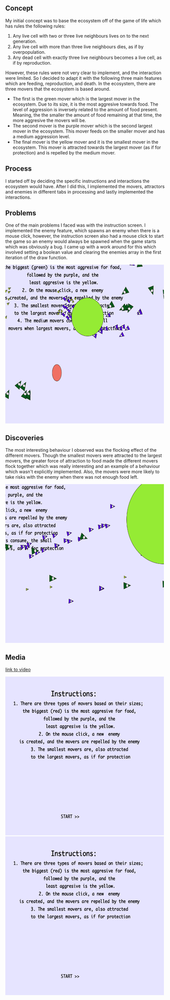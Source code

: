 ## Concept
My initial concept was to base the ecosystem off of the game of life which has rules the following rules: 
1. Any live cell with two or three live neighbours lives on to the next generation.
2. Any live cell with more than three live neighbours dies, as if by overpopulation.
3. Any dead cell with exactly three live neighbours becomes a live cell, as if by reproduction.

However, these rules were not very clear to implement, and the interaction were limited. So I decided to adapt it with the following three main features which are feeding, reproduction, and death. In the ecosystem, there are three movers that the ecosystem is based around. 

- The first is the green mover which is the largest mover in the ecosystem. Due to its size, it is the most aggresive towards food. The level of aggression is inversely related to the amount of food present. Meaning, the the smaller the amount of food remaining at that time, the more aggresive the movers will be. 
- The second mover is the purple mover which is the second largest mover in the ecosystem. This mover feeds on the smaller mover and has a medium aggression level. 
- The final mover is the yellow mover and it is the smallest mover in the ecosystem. This mover is attracted towards the largest mover (as if for protection) and is repelled by the medium mover.

## Process
I started off by deciding the specific instructions and interactions the ecosystem would have. After I did this, I implemented the movers, attractors and enemies in different tabs in processing and lastly implemented the interactions. 

## Problems
One of the main problems I faced was with the instruction screen. I implemented the enemy feature, which spawns an enemy when there is a mouse click, however, the instruction screen also had a mouse click to start the game so an enemy would always be spawned when the game starts which was obviously a bug. I came up with a work around for this which involved setting a boolean value and clearing the enemies array in the first iteration of the draw function. 


<img src="sc1.png" width="500" height="500">
  

## Discoveries
The most interesting behaviour I observed was the flocking effect of the different movers. Though the smallest movers were attracted to the largest movers, the greater force of attraction to food made the different movers flock together which was really interesting and an example of a behaviour which wasn't explicitly implemented. Also, the movers were more likely to take risks with the enemy when there was not enough food left.

<img src="sc2.png" width="500" height="500">

## Media

[link to video](https://youtu.be/je8woDXMyIc)

<img src="sc3.png" width="500" height="500" style="display: inline">

<img src="sc3.png" width="500" height="500" style="display: inline">

